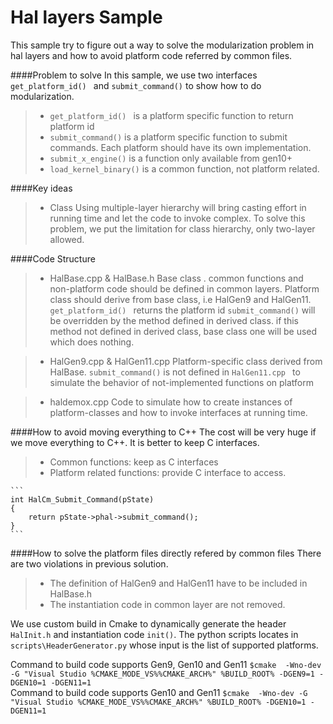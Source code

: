 Hal layers Sample 
===================
This sample try to figure out a way to solve the modularization problem in hal layers and how to avoid platform code referred by common files. 


####Problem to solve
In this sample, we use two interfaces ```get_platform_id() ``` and ```submit_command()``` to show how to do modularization.
> -  ```get_platform_id() ``` is a platform specific function to return platform id 
> -  ```submit_command()```   is a platform specific function to submit commands. Each platform should have its own implementation.
> -  ```submit_x_engine()```  is a function only available from gen10+
> - ```load_kernel_binary()``` is a common function, not platform related.

####Key ideas

> - Class 
  Using multiple-layer hierarchy will bring casting effort in running time and let the code to invoke complex. To solve this problem, we put the limitation for class hierarchy, only two-layer allowed.

####Code Structure
>- HalBase.cpp & HalBase.h
Base class . common functions and non-platform code should be defined in common layers.
Platform class should derive from base class, i.e HalGen9 and HalGen11.
```get_platform_id() ``` returns the platform id 
```submit_command()``` will be overridden by the method defined in derived class. if this method not defined in derived class, base class one will be used which does nothing. 

>- HalGen9.cpp & HalGen11.cpp
Platform-specific class derived from HalBase. 
```submit_command()```  is not defined in ```HalGen11.cpp ``` to simulate the behavior of not-implemented functions on platform

>- haldemox.cpp
Code to simulate how to create instances of platform-classes and how to invoke interfaces at running time.


####How to avoid moving everything to C++
The cost will be very huge if we move everything to C++. It is better to keep C interfaces.
>-  Common functions: keep as C interfaces
>- Platform related functions: provide C interface to access.  
>
	```
	int HalCm_Submit_Command(pState)  
	{ 
		return pState->phal->submit_command();  
	}  
	```


####How to solve the platform files directly refered by common files
There are two violations in previous solution. 
>- The definition of HalGen9 and HalGen11 have to be included in HalBase.h 
>- The instantiation code in common layer are not removed.

We use custom build in Cmake to dynamically generate the header ```HalInit.h``` and instantiation code ```init()```. The python scripts locates in ```scripts\HeaderGenerator.py``` whose input is the list of supported platforms. 

Command to build code supports Gen9, Gen10 and Gen11 
```$cmake  -Wno-dev -G "Visual Studio %CMAKE_MODE_VS%%CMAKE_ARCH%" %BUILD_ROOT% -DGEN9=1 -DGEN10=1 -DGEN11=1```  
Command to build code supports Gen10 and Gen11 
```$cmake  -Wno-dev -G "Visual Studio %CMAKE_MODE_VS%%CMAKE_ARCH%" %BUILD_ROOT% -DGEN10=1 -DGEN11=1```